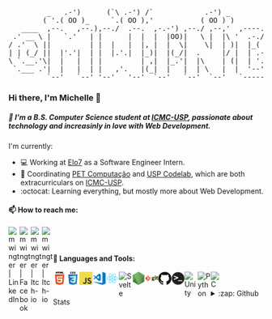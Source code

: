 <pre>
         _   .-')      (`\ .-') /`            .-') _             .-') _     ('-.  _  .-')   
        ( '.( OO )_     `.( OO ),'           ( OO ) )           (  OO) )  _(  OO)( \( -O )  
   ____  ,--.   ,--.),--./  .--.  ,-.-') ,--./ ,--,'  ,----.    /     '._(,------.,------.  
 .' __ \ |   `.'   | |      |  |  |  |OO)|   \ |  |\ '  .-./-') |'--...__)|  .---'|   /`. ' 
/ .'  \ ||         | |  |   |  |, |  |  \|    \|  | )|  |_( O- )'--.  .--'|  |    |  /  | | 
| | (_/ ||  |'.'|  | |  |.'.|  |_)|  |(_/|  .     |/ |  | .--, \   |  |  (|  '--. |  |_.' | 
\ `.__.'\|  |   |  | |         | ,|  |_.'|  |\    | (|  | '. (_/   |  |   |  .--' |  .  '.' 
 `.___ .'|  |   |  | |   ,'.   |(_|  |   |  | \   |  |  '--'  |    |  |   |  `---.|  |\  \  
         `--'   `--' '--'   '--'  `--'   `--'  `--'   `------'     `--'   `------'`--' '--'          
</pre>

### Hi there, I'm Michelle 👋
##### :information_desk_person: I'm a B.S. Computer Science student at [ICMC-USP](https://www.icmc.usp.br/), passionate about technology and increasinly in love with Web Development. 
I'm currently:
- :computer: Working at [Elo7](https://github.com/elo7) as a Software Engineer Intern.
- 🔭 Coordinating [PET Computação](https://github.com/pet-comp) and [USP Codelab](http://uclsanca.icmc.usp.br/), which are both extracurriculars on [ICMC-USP](https://www.icmc.usp.br/).
- :octocat: Learning everything, but mostly more about Web Development.

#### 📫 How to reach me: 

[<img align="left" alt="mwingter | LinkedIn" width="22px" src="https://cdn.jsdelivr.net/npm/simple-icons@v3/icons/linkedin.svg" />][linkedin]
[<img align="left" alt="mwingter | Facebook" width="22px" src="https://cdn.jsdelivr.net/npm/simple-icons@v3/icons/facebook.svg" />][facebook]
[<img align="left" alt="mwingter | Itch-io" width="22px" src="https://cdn.jsdelivr.net/npm/simple-icons@3.5.0/icons/itch-dot-io.svg" />][itch-io] 
[<img align="left" alt="mwingter | Itch-io" width="22px" src="https://cdn.jsdelivr.net/npm/simple-icons@3.5.0/icons/github.svg" />][github] 

<br />
<br />

#### :floppy_disk: Languages and Tools:

<img align="left" alt="HTML5" width="26px" src="https://raw.githubusercontent.com/github/explore/80688e429a7d4ef2fca1e82350fe8e3517d3494d/topics/html/html.png" />
<img align="left" alt="CSS3" width="26px" src="https://raw.githubusercontent.com/github/explore/80688e429a7d4ef2fca1e82350fe8e3517d3494d/topics/css/css.png" />
<img align="left" alt="JavaScript" width="26px" src="https://raw.githubusercontent.com/github/explore/80688e429a7d4ef2fca1e82350fe8e3517d3494d/topics/javascript/javascript.png" />
<img align="left" alt="Visual Studio Code" width="26px" src="https://raw.githubusercontent.com/github/explore/80688e429a7d4ef2fca1e82350fe8e3517d3494d/topics/visual-studio-code/visual-studio-code.png" />
<img align="left" alt="React" width="26px" src="https://raw.githubusercontent.com/github/explore/80688e429a7d4ef2fca1e82350fe8e3517d3494d/topics/react/react.png" />
<img align="left" alt="Svelte" width="26px" src="https://raw.githubusercontent.com/sveltejs/svelte/29052aba7d0b78316d3a52aef1d7ddd54fe6ca84/site/static/images/svelte-android-chrome-512.png" />
<img align="left" alt="Node.js" width="26px" src="https://raw.githubusercontent.com/github/explore/80688e429a7d4ef2fca1e82350fe8e3517d3494d/topics/nodejs/nodejs.png" />
<!--- <img align="left" alt="SQL" width="26px" src="https://raw.githubusercontent.com/github/explore/80688e429a7d4ef2fca1e82350fe8e3517d3494d/topics/sql/sql.png" /> -->
<!--- <img align="left" alt="MySQL" width="26px" src="https://raw.githubusercontent.com/github/explore/80688e429a7d4ef2fca1e82350fe8e3517d3494d/topics/mysql/mysql.png" /> -->
<!-- <img align="left" alt="MongoDB" width="26px" src="https://raw.githubusercontent.com/github/explore/80688e429a7d4ef2fca1e82350fe8e3517d3494d/topics/mongodb/mongodb.png" /> -->
<img align="left" alt="Git" width="26px" src="https://raw.githubusercontent.com/github/explore/80688e429a7d4ef2fca1e82350fe8e3517d3494d/topics/git/git.png" />
<img align="left" alt="GitHub" width="26px" src="https://raw.githubusercontent.com/github/explore/78df643247d429f6cc873026c0622819ad797942/topics/github/github.png" />
<img align="left" alt="Terminal" width="26px" src="https://raw.githubusercontent.com/github/explore/80688e429a7d4ef2fca1e82350fe8e3517d3494d/topics/terminal/terminal.png" />
<img align="left" alt="Unity" width="26px" src="https://cdn4.iconfinder.com/data/icons/logos-brands-5/24/unity-512.png" />
<img align="left" alt="Python" width="26px" src="https://cdn4.iconfinder.com/data/icons/logos-and-brands/512/267_Python_logo-512.png" />
<img align="left" alt="C" width="26px" src="https://cdn.iconscout.com/icon/free/png-512/c-programming-569564.png" />

<br />
<br />

<details>
  <summary>:zap: Github Stats</summary>


  <img src="https://github-readme-stats.vercel.app/api?username=mwingter&show_icons=true&hide_border=true&count_private=true" align="left" alt="mwingter's GitHub Stats" />
</a>
  <img alt="mwingter's Top Languages" align="left" src="https://github-readme-stats.vercel.app/api/top-langs/?username=mwingter&show_icons=true&hide_border=true&count_private=true" />

</details>

<!--&count_private=true-->

[linkedin]: https://linkedin.com/in/mwingter/
[instagram]: https://www.instagram.com/mwingter/
[facebook]: https://www.facebook.com/mwingter/
[itch-io]: https://mwingter.itch.io/
[github]: https://github.com/mwingter


